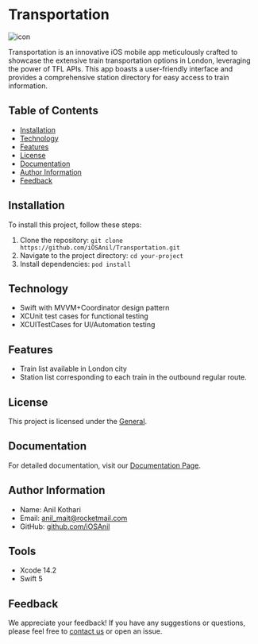 # Transportation
![icon](https://github.com/iOSAnil/Transportation/assets/144589414/61743d01-f555-4767-aac3-66d23891cb14)

Transportation is an innovative iOS mobile app meticulously crafted to showcase the extensive train transportation options in London, leveraging the power of TFL APIs. This app boasts a user-friendly interface and provides a comprehensive station directory for easy access to train information.

## Table of Contents

- [Installation](#installation)
- [Technology](#technology)
- [Features](#features)
- [License](#License)
- [Documentation](#Documentation)
- [Author Information](#author-information)
- [Feedback](#Feedback)

## Installation

To install this project, follow these steps:

1. Clone the repository: `git clone https://github.com/iOSAnil/Transportation.git`
2. Navigate to the project directory: `cd your-project`
3. Install dependencies: `pod install`

## Technology

- Swift with MVVM+Coordinator design pattern
- XCUnit test cases for functional testing 
- XCUITestCases for UI/Automation testing 

## Features

- Train list available in London city
- Station list corresponding to each train in the outbound regular route.

## License

This project is licensed under the [General](LICENSE).

## Documentation

For detailed documentation, visit our [Documentation Page](docs/README.md).

## Author Information

- Name: Anil Kothari
- Email: anil_mait@rocketmail.com
- GitHub: [github.com/iOSAnil](https://github.com/iOSAnil)

## Tools

- Xcode 14.2
- Swift 5

## Feedback

We appreciate your feedback! If you have any suggestions or questions, please feel free to [contact us](mailto:anil_mait@rocketmail.com) or open an issue.
